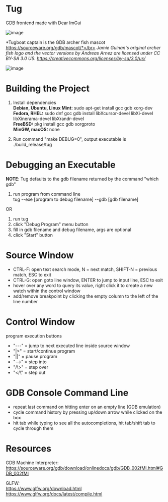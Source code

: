 # Tug
GDB frontend made with Dear ImGui

![image](https://user-images.githubusercontent.com/25188464/160298425-a5267c22-89fc-4d60-b93a-cd6dd9098924.png)

*Tugboat captain is the GDB archer fish mascot https://sourceware.org/gdb/mascot/*</br>
*Jamie Guinan's original archer fish logo and the vector versions by Andreas Arnez are licensed under CC BY-SA 3.0 US.*
*https://creativecommons.org/licenses/by-sa/3.0/us/*

![image](https://user-images.githubusercontent.com/25188464/171760180-31b82e33-e3db-4731-ad72-208ed8fcd104.png)

# Building the Project

1. Install dependencies </br>
   **Debian, Ubuntu, Linux Mint:** sudo apt-get install gcc gdb xorg-dev </br>
   **Fedora, RHEL:** sudo dnf gcc gdb install libXcursor-devel libXi-devel libXinerama-devel libXrandr-devel </br>
   **FreeBSD:** pkg install gcc gdb xorgproto </br>
   **MinGW, macOS:** none </br>

2. Run command "make DEBUG=0", output executable is ./build_release/tug

# Debugging an Executable

**NOTE**: Tug defaults to the gdb filename returned by the command "which gdb" </br>

1. run program from command line</br>
    tug --exe [program to debug filename] --gdb [gdb filename]</br>

OR 

1. run tug</br>
2. click "Debug Program" menu button</br>
3. fill in gdb filename and debug filename, args are optional</br>
4. click "Start" button</br>

# Source Window
* CTRL-F: open text search mode, N = next match, SHIFT-N = previous match, ESC to exit 
* CTRL-G: open goto line window, ENTER to jump to input line, ESC to exit
* hover over any word to query its value, right click it to create a new watch within the control window
* add/remove breakpoint by clicking the empty column to the left of the line number

# Control Window
program execution buttons</br>
* "---" = jump to next executed line inside source window
* "|>"  = start/continue program
* "||"  = pause program
* "-->" = step into
* "/\\>" = step over
* "</\\" = step out
  
# GDB Console Command Line
* repeat last command on hitting enter on an empty line (GDB emulation)
* cycle command history by pressing up/down arrow while clicked on the box
* hit tab while typing to see all the autocompletions, hit tab/shift tab to cycle through them

# Resources
GDB Machine Interpreter:</br>
https://sourceware.org/gdb/download/onlinedocs/gdb/GDB_002fMI.html#GDB_002fMI</br>

GLFW:</br>
https://www.glfw.org/download.html</br>
https://www.glfw.org/docs/latest/compile.html</br>


